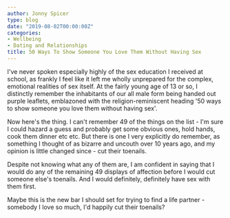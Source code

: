 ```yaml
---
author: Jonny Spicer
type: blog
date: "2019-08-02T00:00:00Z"
categories:
- Wellbeing
- Dating and Relationships
title: 50 Ways To Show Someone You Love Them Without Having Sex
---
```

I've never spoken especially highly of the sex education I received at school, as frankly I feel like it left me wholly unprepared for the complex, emotional realities of sex itself. At the fairly young age of 13 or so, I distinctly remember the inhabitants of our
all male form being handed out purple leaflets, emblazoned with the religion-reminiscent heading '50 ways to show someone you love them without having sex'.

Now here's the thing. I can't remember 49 of the things on the list - I'm sure I could hazard a guess and probably get some obvious ones, hold hands, cook them dinner etc etc. But there is one I very explicitly do remember, as something I thought of as bizarre and uncouth over 10 years ago, and my opinion is little changed since - cut their toenails.

Despite not knowing what any of them are, I am confident in saying that I would do any of the remaining 49 displays of affection before I would cut someone else's toenails. And I would definitely, definitely have sex with them first.

Maybe this is the new bar I should set for trying to find a life partner - somebody I love so much, I'd happily cut their toenails?
